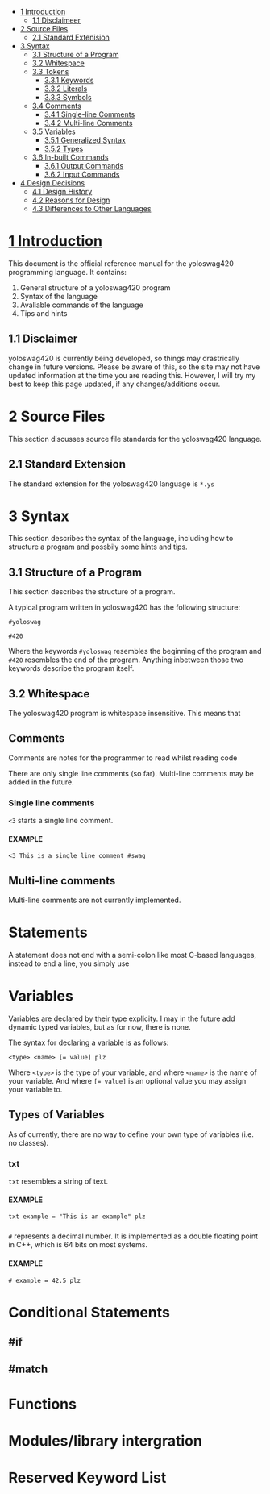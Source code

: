 - [1 Introduction](#1)
	- [1.1 Disclaimeer](#1.1)
- [2 Source Files](#2)
	- [2.1 Standard Extenision](#2.1)
- [3 Syntax](#3)
	- [3.1 Structure of a Program](#3.1)
	- [3.2 Whitespace](#3.2)
	- [3.3 Tokens](#3.3)
		- [3.3.1 Keywords](#3.3.1)
		- [3.3.2 Literals](#3.3.2)
		- [3.3.3 Symbols](#3.3.3)
	- [3.4 Comments](#3.4)
		- [3.4.1 Single-line Comments](#3.4.1)
		- [3.4.2 Multi-line Comments](#3.4.2)
	- [3.5 Variables](#3.5)
		- [3.5.1 Generalized Syntax](#3.5.1)
		- [3.5.2 Types](#3.5.2)
	- [3.6 In-built Commands](#3.6)
		- [3.6.1 Output Commands](#3.6.1)
		- [3.6.2 Input Commands](#3.6.2)
- [4 Design Decisions](#4)
	- [4.1 Design History](#4.1)
	- [4.2 Reasons for Design](#4.2)
	- [4.3 Differences to Other Languages](#4.3)

# <a href="#1" id="1">1 Introduction</a>

This document is the official reference manual for the yoloswag420 programming language. It contains:

1. General structure of a yoloswag420 program
2. Syntax of the language
3. Avaliable commands of the language
4. Tips and hints

## 1.1 Disclaimer


yoloswag420 is currently being developed, so things may drastrically change in future versions. Please be aware of this, so the site may not have updated information at the time you are reading this. However, I will try my best to keep this page updated, if any changes/additions occur.

# 2 Source Files
This section discusses source file standards for the yoloswag420 language.

## 2.1 Standard Extension
The standard extension for the yoloswag420 language is ``*.ys``

# 3 Syntax
This section describes the syntax of the language, including how to structure a program and possbily some hints and tips.

## 3.1 Structure of a Program
This section describes the structure of a program.

A typical program written in yoloswag420 has the following structure:

	#yoloswag
	
	#420

Where the keywords ``#yoloswag`` resembles the beginning of the program and ``#420`` resembles the end of the program. Anything inbetween those two keywords describe the program itself.

## 3.2 Whitespace

The yoloswag420 program is whitespace insensitive. This means that 

## Comments
Comments are notes for the programmer to read whilst reading code 

There are only single line comments (so far). Multi-line comments may be added in the future.

### Single line comments
``<3`` starts a single line comment.

#### EXAMPLE

	<3 This is a single line comment #swag


## Multi-line comments


Multi-line comments are not currently implemented.

# Statements

A statement does not end with a semi-colon like most C-based languages, instead to end a line, you simply use

# Variables

Variables are declared by their type explicity. I may in the future add dynamic typed variables, but as for now, there is none.

The syntax for declaring a variable is as follows:

	<type> <name> [= value] plz
	
Where ``<type>`` is the type of your variable, and where ``<name>`` is the name of your variable. And where ``[= value]`` is an optional value you may assign your variable to.

## Types of Variables
As of currently, there are no way to define your own type of variables (i.e. no classes).

### txt
``txt`` resembles a string of text.

#### EXAMPLE

	txt example = "This is an example" plz

### #

``#`` represents a decimal number. It is implemented as a double floating point in C++, which is 64 bits on most systems.

#### EXAMPLE

	# example = 42.5 plz



# Conditional Statements

## #if

## #match

# Functions

# Modules/library intergration

# Reserved Keyword List
